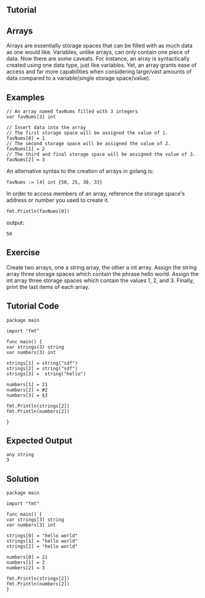 Tutorial
--------
Arrays
------
Arrays are essentially storage spaces that can be filled with as much data as one would like. Variables, unlike arrays, can only contain one piece of data. Now there are some caveats. For instance, an array is syntactically created using one data type, just like variables. Yet, an array grants ease of access and far more capabilities when considering large/vast amounts of data compared to a variable(single storage space/value). 

Examples
--------

	// An array named favNums filled with 3 integers
	var favNums[3] int

	// Insert data into the array
	// The first storage space will be assigned the value of 1.
	favNums[0] = 1
	// The second storage space will be assigned the value of 2.
	favNums[1] = 2
	// The third and final storage space will be assigned the value of 3.
	favNums[2] = 3


An alternative syntax to the creation of arrays in golang is:

	favNums := [4] int {50, 25, 30, 33}

In order to access members of an array, reference the storage space's address or number you used to create it. 

	fmt.Println(favNums[0])

output:

	50

Exercise
--------
Create two arrays, one a string array, the other a int array.
Assign the string array three storage spaces which contain the phrase hello world. 
Assign the int array three storage spaces which contain the values 1, 2, and 3.
Finally, print the last items of each array.

Tutorial Code
-------------
	package main

	import "fmt"

	func main() {
  	var strings(3) string
  	var numbers(3) int
  
  	strings[1] = string("sdf")
  	strings[2] = string("sdf")
  	strings[3] =  string("hello")
  
 	numbers[1] = 21
 	numbers[2] = #2
  	numbers[3] = $3
  
 	fmt.Println(strings[2])
  	fmt.Println(numbers[2])
  
	}

Expected Output
---------------
	any string
	3

Solution
--------
	package main

	import "fmt"

	func main() {
  	var strings[3] string
  	var numbers[3] int
  
  	strings[0] = "hello world"
  	strings[1] = "hello world"
  	strings[2] = "hello world"
  
 	numbers[0] = 21
  	numbers[1] = 2
  	numbers[2] = 3
  
  	fmt.Println(strings[2])
  	fmt.Println(numbers[2])
	}

